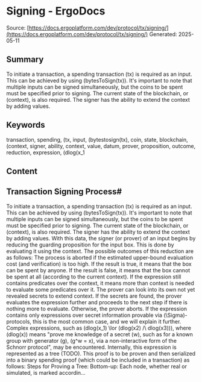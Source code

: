 # Signing - ErgoDocs
Source: [https://docs.ergoplatform.com/dev/protocol/tx/signing/](https://docs.ergoplatform.com/dev/protocol/tx/signing/)
Generated: 2025-05-11

## Summary
To initiate a transaction, a spending transaction \(tx\) is required as an input. This can be achieved by using \(bytesToSign(tx)\). It's important to note that multiple inputs can be signed simultaneously, but the coins to be spent must be specified prior to signing. The current state of the blockchain, or \(context\), is also required. The signer has the ability to extend the context by adding values.

## Keywords
transaction, spending, \(tx\, input, \(bytestosign(tx)\, coin, state, blockchain, \(context\, signer, ability, context, value, datum, prover, proposition, outcome, reduction, expression, \(dlog(x_1

## Content
## Transaction Signing Process#
To initiate a transaction, a spending transaction \(tx\) is required as an input. This can be achieved by using \(bytesToSign(tx)\). It's important to note that multiple inputs can be signed simultaneously, but the coins to be spent must be specified prior to signing. The current state of the blockchain, or \(context\), is also required. The signer has the ability to extend the context by adding values.
With this data, the signer (or prover) of an input begins by reducing the guarding proposition for the input box. This is done by evaluating it using the context. The possible outcomes of this reduction are as follows:
The process is aborted if the estimated upper-bound evaluation cost (and verification) is too high.
If the result is true, it means that the box can be spent by anyone.
If the result is false, it means that the box cannot be spent at all (according to the current context).
If the expression still contains predicates over the context, it means more than context is needed to evaluate some predicates over it. The prover can look into its own not yet revealed secrets to extend context. If the secrets are found, the prover evaluates the expression further and proceeds to the next step if there is nothing more to evaluate. Otherwise, the prover aborts.
If the expression contains only expressions over secret information provable via \(\Sigma\)-protocols, this is the most common case, and we will explain it further.
Complex expressions, such as \(dlog(x_1) \lor (dlog(x2) /\ dlog(x3))\), where \(dlog(x)\) means "prove me knowledge of a secret \(w\), such as for a known group with generator \(g\), \(g^w = x\), via a non-interactive form of the Schnorr protocol", may be encountered. Internally, this expression is represented as a tree (TODO). This proof is to be proven and then serialized into a binary spending proof (which could be included in a transaction) as follows:
Steps for Proving a Tree:
Bottom-up: Each node, whether real or simulated, is marked accordin...
